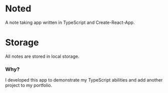 # Noted
A note taking app written in TypeScript and Create-React-App.

# Storage
All notes are stored in local storage.

### Why?
I developed this app to demonstrate my TypeScript abilities and add another project to my portfolio.
